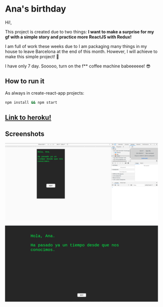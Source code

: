 # Ana's birthday

Hi!,

This project is created due to two things: **I want to make a surprise for my gf with a simple story and practice more ReactJS with Redux!**

I am full of work these weeks due to I am packaging many things in my house to leave Barcelona at the end of this month. However, I will achieve to make this simple project! 💪

I have only 7 day. Sooooo, turn on the f** coffee machine babeeeeee! 😎

## How to run it

As always in create-react-app projects:

```bash
npm install && npm start
```

## [Link to heroku!](https://cryptic-fjord-88115.herokuapp.com/)

## Screenshots

![Screenshot in iPhone SE mode](./screenshot_iPhoneSE.png)

![Screenshot in Desktop mode](./screenshot_desktop.png)